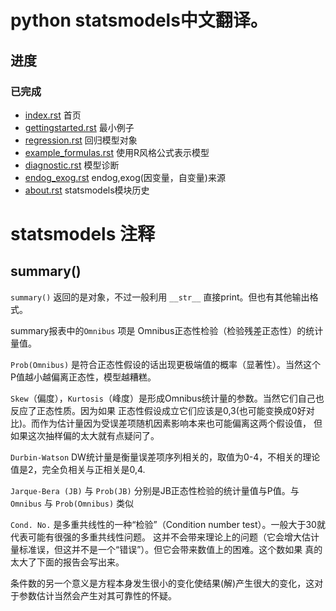 # python statsmodels中文翻译。

## 进度

### 已完成

* [index.rst](docs/source/index.rst) 首页
* [gettingstarted.rst](docs/source/gettingstarted.rst) 最小例子
* [regression.rst](docs/source/regression.rst) 回归模型对象
* [example_formulas.rst](docs/source/example_formulas.rst) 使用R风格公式表示模型
* [diagnostic.rst](docs/source/diagnostic.rst) 模型诊断
* [endog_exog.rst](docs/source/endog_exog.rst) endog,exog(因变量，自变量)来源
* [about.rst](docs/source/about.rst) statsmodels模块历史

# statsmodels 注释

## summary()

``summary()`` 返回的是对象，不过一般利用 ``__str__`` 直接print。但也有其他输出格式。

summary报表中的``Omnibus`` 项是 Omnibus正态性检验（检验残差正态性）的统计量值。

``Prob(Omnibus)`` 是符合正态性假设的话出现更极端值的概率（显著性）。当然这个P值越小越偏离正态性，模型越糟糕。

``Skew``（偏度），``Kurtosis``（峰度）是形成Omnibus统计量的参数。当然它们自己也反应了正态性质。因为如果
正态性假设成立它们应该是0,3(也可能变换成0好对比)。而作为估计量因为受误差项随机因素影响本来也可能偏离这两个假设值，
但如果这次抽样偏的太大就有点疑问了。

``Durbin-Watson`` DW统计量是衡量误差项序列相关的，取值为0-4，不相关的理论值是2，完全负相关与正相关是0,4.

``Jarque-Bera (JB)`` 与 ``Prob(JB)`` 分别是JB正态性检验的统计量值与P值。与 ``Omnibus`` 与 ``Prob(Omnibus)`` 类似

``Cond. No.`` 是多重共线性的一种“检验”（Condition number test）。一般大于30就代表可能有很强的多重共线性问题。
这并不会带来理论上的问题（它会增大估计量标准误，但这并不是一个“错误”）。但它会带来数值上的困难。这个数如果
真的太大了下面的报告会写出来。

条件数的另一个意义是方程本身发生很小的变化使结果(解)产生很大的变化，这对于参数估计当然会产生对其可靠性的怀疑。

